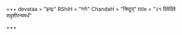 +++
devataa = "इन्द्रः"
RShiH = "गर्गः"
ChandaH = "त्रिष्टुप्"
title = "२१ दिवेदिवे सदृशीरन्यमर्धं"

+++
